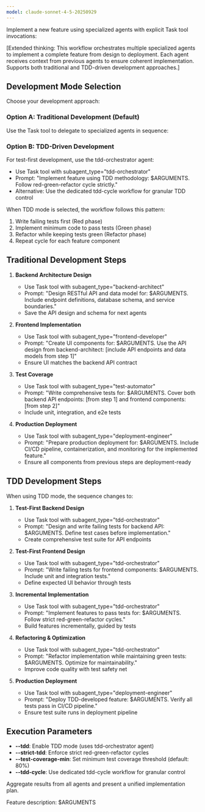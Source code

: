 ```yaml
---
model: claude-sonnet-4-5-20250929
---
```


Implement a new feature using specialized agents with explicit Task tool invocations:

[Extended thinking: This workflow orchestrates multiple specialized agents to implement a complete feature from design to deployment. Each agent receives context from previous agents to ensure coherent implementation. Supports both traditional and TDD-driven development approaches.]

## Development Mode Selection

Choose your development approach:

### Option A: Traditional Development (Default)
Use the Task tool to delegate to specialized agents in sequence:

### Option B: TDD-Driven Development
For test-first development, use the tdd-orchestrator agent:
- Use Task tool with subagent_type="tdd-orchestrator"
- Prompt: "Implement feature using TDD methodology: $ARGUMENTS. Follow red-green-refactor cycle strictly."
- Alternative: Use the dedicated tdd-cycle workflow for granular TDD control

When TDD mode is selected, the workflow follows this pattern:
1. Write failing tests first (Red phase)
2. Implement minimum code to pass tests (Green phase)
3. Refactor while keeping tests green (Refactor phase)
4. Repeat cycle for each feature component

## Traditional Development Steps

1. **Backend Architecture Design**
   - Use Task tool with subagent_type="backend-architect" 
   - Prompt: "Design RESTful API and data model for: $ARGUMENTS. Include endpoint definitions, database schema, and service boundaries."
   - Save the API design and schema for next agents

2. **Frontend Implementation**
   - Use Task tool with subagent_type="frontend-developer"
   - Prompt: "Create UI components for: $ARGUMENTS. Use the API design from backend-architect: [include API endpoints and data models from step 1]"
   - Ensure UI matches the backend API contract

3. **Test Coverage**
   - Use Task tool with subagent_type="test-automator"
   - Prompt: "Write comprehensive tests for: $ARGUMENTS. Cover both backend API endpoints: [from step 1] and frontend components: [from step 2]"
   - Include unit, integration, and e2e tests

4. **Production Deployment**
   - Use Task tool with subagent_type="deployment-engineer"
   - Prompt: "Prepare production deployment for: $ARGUMENTS. Include CI/CD pipeline, containerization, and monitoring for the implemented feature."
   - Ensure all components from previous steps are deployment-ready

## TDD Development Steps

When using TDD mode, the sequence changes to:

1. **Test-First Backend Design**
   - Use Task tool with subagent_type="tdd-orchestrator"
   - Prompt: "Design and write failing tests for backend API: $ARGUMENTS. Define test cases before implementation."
   - Create comprehensive test suite for API endpoints

2. **Test-First Frontend Design**
   - Use Task tool with subagent_type="tdd-orchestrator"
   - Prompt: "Write failing tests for frontend components: $ARGUMENTS. Include unit and integration tests."
   - Define expected UI behavior through tests

3. **Incremental Implementation**
   - Use Task tool with subagent_type="tdd-orchestrator"
   - Prompt: "Implement features to pass tests for: $ARGUMENTS. Follow strict red-green-refactor cycles."
   - Build features incrementally, guided by tests

4. **Refactoring & Optimization**
   - Use Task tool with subagent_type="tdd-orchestrator"
   - Prompt: "Refactor implementation while maintaining green tests: $ARGUMENTS. Optimize for maintainability."
   - Improve code quality with test safety net

5. **Production Deployment**
   - Use Task tool with subagent_type="deployment-engineer"
   - Prompt: "Deploy TDD-developed feature: $ARGUMENTS. Verify all tests pass in CI/CD pipeline."
   - Ensure test suite runs in deployment pipeline

## Execution Parameters

- **--tdd**: Enable TDD mode (uses tdd-orchestrator agent)
- **--strict-tdd**: Enforce strict red-green-refactor cycles
- **--test-coverage-min**: Set minimum test coverage threshold (default: 80%)
- **--tdd-cycle**: Use dedicated tdd-cycle workflow for granular control

Aggregate results from all agents and present a unified implementation plan.

Feature description: $ARGUMENTS
